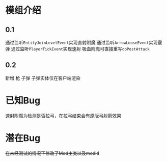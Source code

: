 # 模组介绍
## 0.1
通过监听`EntityJoinLevelEvent`实现直射附魔
通过监听`ArrowLooseEvent`实现霰弹
通过监听`PlayerTickEvent`实现速射 
吸血附魔可直接重写`doPostAttack`

## 0.2
新增 枪 子弹
子弹实体仅在客户端渲染

# 已知Bug

速射附魔为检测是否拉弓，在拉弓结束会有原版弓射箭效果

# 潜在Bug

~~在未经测试的情况下修改了Mod主类以及modid~~
